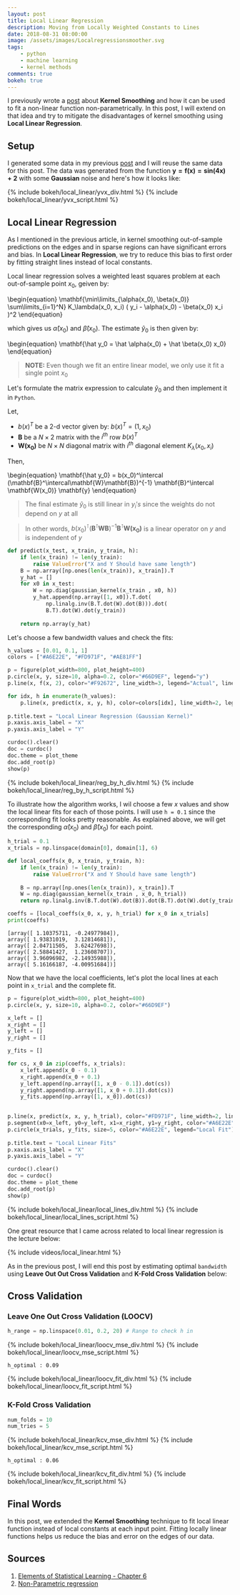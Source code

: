 ```yaml
---
layout: post
title: Local Linear Regression
description: Moving from Locally Weighted Constants to Lines 
date: 2018-08-31 08:00:00
image: /assets/images/Localregressionsmoother.svg
tags:
    - python
    - machine learning
    - kernel methods
comments: true
bokeh: true
---
```


I previously wrote a [post](http://www.sharmakapil.com/2018/08/26/kernel-smoothing.html) about **Kernel Smoothing** and how it can be used to fit a non-linear function non-parametrically. In this post, I will extend on that idea and try to mitigate the disadvantages of kernel smoothing using **Local Linear Regression**. 

## Setup

I generated some data in my previous [post](http://www.sharmakapil.com/2018/08/26/kernel-smoothing.html) and I will reuse the same data for this post. The data was generated from the function $\mathbf{y = f(x) = sin(4x) + 2}$ with some **Gaussian** noise and here's how it looks like:

{% include bokeh/local_linear/yvx_div.html %}
{% include bokeh/local_linear/yvx_script.html %}

## Local Linear Regression

As I mentioned in the previous article, in kernel smoothing out-of-sample predictions on the edges and in sparse regions can have significant errors and bias. In **Local Linear Regression**, we try to reduce this bias to first order by fitting straight lines instead of local constants. 

Local linear regression solves a weighted least squares problem at each out-of-sample point $x_0$, geiven by:

\begin{equation}
\mathbf{\min\limits_{\alpha(x_0), \beta(x_0)} \sum\limits_{i=1}^N} K_\lambda(x_0, x_i) ( y_i - \alpha(x_0) - \beta(x_0) x_i )^2
\end{equation}


which gives us $\hat \alpha(x_0)$ and $\hat \beta(x_0)$. The estimate $\hat y_0$ is then given by:

\begin{equation}
\mathbf{\hat y_0 = \hat \alpha(x_0) + \hat \beta(x_0) x_0}
\end{equation}

> **NOTE:** Even though we fit an entire linear model, we only use it fit a single point $x_0$ 

Let's formulate the matrix expression to calculate $\hat y_0$ and then implement it in `Python`.


Let,

- $b(x)^T$ be a 2-d vector given by: $b(x)^T = (1, x_0)$
- $\mathbf{B}$ be a $N \times 2$ matrix with the $i^{th}$ row $b(x)^T$
- $\mathbf{W(x_0)}$ be $N \times N$ diagonal matrix with $i^{th}$ diagonal element $K_\lambda(x_0, x_i)$

Then,

\begin{equation}
\mathbf{\hat y_0} = b(x_0)^\intercal (\mathbf{B}^\intercal\mathbf{W}\mathbf{B})^{-1} \mathbf{B}^\intercal \mathbf{W(x_0)} \mathbf{y} 
\end{equation}

> The final estimate $\hat y_0$ is still linear in $y_i's$ since the weights do not depend on $y$ at all

> In other words, $b(x_0)^\intercal (\mathbf{B}^\intercal\mathbf{W}\mathbf{B})^{-1} \mathbf{B}^\intercal \mathbf{W(x_0)}$ is a linear operator on $y$ and is independent of $y$

```python
def predict(x_test, x_train, y_train, h):
    if len(x_train) != len(y_train):
        raise ValueError("X and Y Should have same length")
    B = np.array([np.ones(len(x_train)), x_train]).T
    y_hat = []
    for x0 in x_test:
        W = np.diag(gaussian_kernel(x_train , x0, h))
        y_hat.append(np.array([1, x0]).T.dot(
            np.linalg.inv(B.T.dot(W).dot(B))).dot(
            B.T).dot(W).dot(y_train))
    
    return np.array(y_hat)
```

Let's choose a few bandwidth values and check the fits:

```python
h_values = [0.01, 0.1, 1]
colors = ["#A6E22E", "#FD971F", "#AE81FF"]
```

```python
p = figure(plot_width=800, plot_height=400)
p.circle(x, y, size=10, alpha=0.2, color="#66D9EF", legend="y")
p.line(x, f(x, 2), color="#F92672", line_width=3, legend="Actual", line_dash="dashed")

for idx, h in enumerate(h_values):
    p.line(x, predict(x, x, y, h), color=colors[idx], line_width=2, legend="y_hat (h={})".format(h))
    
p.title.text = "Local Linear Regression (Gaussian Kernel)"
p.xaxis.axis_label = "X"
p.yaxis.axis_label = "Y"

curdoc().clear()
doc = curdoc()
doc.theme = plot_theme
doc.add_root(p)
show(p)
```

{% include bokeh/local_linear/reg_by_h_div.html %}
{% include bokeh/local_linear/reg_by_h_script.html %} 

To illustrate how the algorithm works, I wil choose a few $x$ values and show the local linear fits for each of those points. I will use `h = 0.1` since the corresponding fit looks pretty reasonable. As explained above, we will get the corresponding $\hat \alpha(x_0)$ and $\hat \beta(x_0)$ for each point.

```python
h_trial = 0.1
x_trials = np.linspace(domain[0], domain[1], 6)

def local_coeffs(x_0, x_train, y_train, h):
    if len(x_train) != len(y_train):
        raise ValueError("X and Y Should have same length")
    
    B = np.array([np.ones(len(x_train)), x_train]).T
    W = np.diag(gaussian_kernel(x_train , x_0, h_trial))
    return np.linalg.inv(B.T.dot(W).dot(B)).dot(B.T).dot(W).dot(y_train)

coeffs = [local_coeffs(x_0, x, y, h_trial) for x_0 in x_trials]
print(coeffs)
```

```
[array([ 1.10375711, -0.24977984]), 
array([ 1.93831019,  3.12814681]), 
array([ 2.04711505,  3.62427698]), 
array([ 2.58841427,  1.23608707]), 
array([ 3.96096982, -2.14935988]), 
array([ 5.16166187, -4.00951684])]
```

Now that we have the local coefficients, let's plot the local lines at each point in `x_trial` and the complete fit.

```python
p = figure(plot_width=800, plot_height=400)
p.circle(x, y, size=10, alpha=0.2, color="#66D9EF")

x_left = []
x_right = []
y_left = []
y_right = []

y_fits = []

for cs, x_0 in zip(coeffs, x_trials):
    x_left.append(x_0 - 0.1)
    x_right.append(x_0 + 0.1)
    y_left.append(np.array([1, x_0 - 0.1]).dot(cs))
    y_right.append(np.array([1, x_0 + 0.1]).dot(cs))
    y_fits.append(np.array([1, x_0]).dot(cs))
    

p.line(x, predict(x, x, y, h_trial), color="#FD971F", line_width=2, line_dash="dashed", legend="y_hat")
p.segment(x0=x_left, y0=y_left, x1=x_right, y1=y_right, color="#A6E22E", line_width=1, legend="Local Fit")
p.circle(x_trials, y_fits, size=5, color="#A6E22E", legend="Local Fit")
    
p.title.text = "Local Linear Fits"
p.xaxis.axis_label = "X"
p.yaxis.axis_label = "Y"

curdoc().clear()
doc = curdoc()
doc.theme = plot_theme
doc.add_root(p)
show(p)
```
{% include bokeh/local_linear/local_lines_div.html %}
{% include bokeh/local_linear/local_lines_script.html %}

One great resource that I came across related to local linear regression is the lecture below:

{% include videos/local_linear.html %}

As in the previous post, I will end this post by estimating optimal `bandwidth` using **Leave Out Out Cross Validation** and **K-Fold Cross Validation** below:

## Cross Validation

### Leave One Out Cross Validation (LOOCV)

```python
h_range = np.linspace(0.01, 0.2, 20) # Range to check h in
```

{% include bokeh/local_linear/loocv_mse_div.html %}
{% include bokeh/local_linear/loocv_mse_script.html %}

```
h_optimal : 0.09
```
{% include bokeh/local_linear/loocv_fit_div.html %}
{% include bokeh/local_linear/loocv_fit_script.html %}

### K-Fold Cross Validation

```python
num_folds = 10
num_tries = 5
```
{% include bokeh/local_linear/kcv_mse_div.html %}
{% include bokeh/local_linear/kcv_mse_script.html %}

```
h_optimal : 0.06
```

{% include bokeh/local_linear/kcv_fit_div.html %}
{% include bokeh/local_linear/kcv_fit_script.html %}

## Final Words

In this post, we extended the **Kernel Smoothing** technique to fit local linear function instead of local constants at each input point. Fitting locally linear functions helps us reduce the bias and error on the edges of our data. 

## Sources

1. [Elements of Statistical Learning - Chapter 6](https://www.amazon.com/Elements-Statistical-Learning-Prediction-Statistics/dp/0387848576)
2. [Non-Parametric regression](https://www.youtube.com/watch?v=e9mN6UH5QIQ)